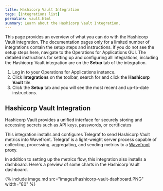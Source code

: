 ```yaml
---
title: Hashicorp Vault Integration
tags: [integrations list]
permalink: vault.html
summary: Learn about the Hashicorp Vault Integration.
---
```


This page provides an overview of what you can do with the Hashicorp Vault integration. The documentation pages only for a limited number of integrations contain the setup steps and instructions. If you do not see the setup steps here, navigate to the Operations for Applications GUI. The detailed instructions for setting up and configuring all integrations, including the Hashicorp Vault integration are on the **Setup** tab of the integration.

1. Log in to your Operations for Applications instance. 
2. Click **Integrations** on the toolbar, search for and click the **Hashicorp Vault** tile. 
3. Click the **Setup** tab and you will see the most recent and up-to-date instructions.

## Hashicorp Vault Integration

Hashicorp Vault provides a unified interface for securely storing and accessing secrets such as API keys, passwords, or certificates

This integration installs and configures Telegraf to send Hashicorp Vault metrics into Wavefront. Telegraf is a light-weight server process capable of collecting, processing, aggregating, and sending metrics to a [Wavefront proxy](https://docs.wavefront.com/proxies.html).

In addition to setting up the metrics flow, this integration also installs a dashboard. Here's a preview of some charts in the Hashicorp Vault dashboard.

{% include image.md src="images/hashicorp-vault-dashboard.PNG" width="80" %}




